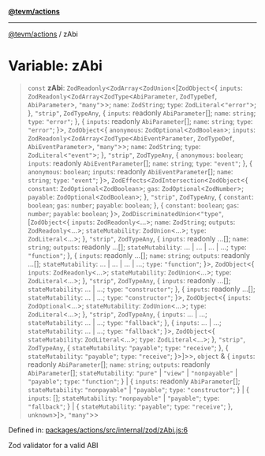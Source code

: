 [**@tevm/actions**](../README.md)

***

[@tevm/actions](../globals.md) / zAbi

# Variable: zAbi

> `const` **zAbi**: `ZodReadonly`\<`ZodArray`\<`ZodUnion`\<\[`ZodObject`\<\{ `inputs`: `ZodReadonly`\<`ZodArray`\<`ZodType`\<`AbiParameter`, `ZodTypeDef`, `AbiParameter`\>, `"many"`\>\>; `name`: `ZodString`; `type`: `ZodLiteral`\<`"error"`\>; \}, `"strip"`, `ZodTypeAny`, \{ `inputs`: readonly `AbiParameter`[]; `name`: `string`; `type`: `"error"`; \}, \{ `inputs`: readonly `AbiParameter`[]; `name`: `string`; `type`: `"error"`; \}\>, `ZodObject`\<\{ `anonymous`: `ZodOptional`\<`ZodBoolean`\>; `inputs`: `ZodReadonly`\<`ZodArray`\<`ZodType`\<`AbiEventParameter`, `ZodTypeDef`, `AbiEventParameter`\>, `"many"`\>\>; `name`: `ZodString`; `type`: `ZodLiteral`\<`"event"`\>; \}, `"strip"`, `ZodTypeAny`, \{ `anonymous`: `boolean`; `inputs`: readonly `AbiEventParameter`[]; `name`: `string`; `type`: `"event"`; \}, \{ `anonymous`: `boolean`; `inputs`: readonly `AbiEventParameter`[]; `name`: `string`; `type`: `"event"`; \}\>, `ZodEffects`\<`ZodIntersection`\<`ZodObject`\<\{ `constant`: `ZodOptional`\<`ZodBoolean`\>; `gas`: `ZodOptional`\<`ZodNumber`\>; `payable`: `ZodOptional`\<`ZodBoolean`\>; \}, `"strip"`, `ZodTypeAny`, \{ `constant`: `boolean`; `gas`: `number`; `payable`: `boolean`; \}, \{ `constant`: `boolean`; `gas`: `number`; `payable`: `boolean`; \}\>, `ZodDiscriminatedUnion`\<`"type"`, \[`ZodObject`\<\{ `inputs`: `ZodReadonly`\<...\>; `name`: `ZodString`; `outputs`: `ZodReadonly`\<...\>; `stateMutability`: `ZodUnion`\<...\>; `type`: `ZodLiteral`\<...\>; \}, `"strip"`, `ZodTypeAny`, \{ `inputs`: readonly ...[]; `name`: `string`; `outputs`: readonly ...[]; `stateMutability`: ... \| ... \| ... \| ...; `type`: `"function"`; \}, \{ `inputs`: readonly ...[]; `name`: `string`; `outputs`: readonly ...[]; `stateMutability`: ... \| ... \| ... \| ...; `type`: `"function"`; \}\>, `ZodObject`\<\{ `inputs`: `ZodReadonly`\<...\>; `stateMutability`: `ZodUnion`\<...\>; `type`: `ZodLiteral`\<...\>; \}, `"strip"`, `ZodTypeAny`, \{ `inputs`: readonly ...[]; `stateMutability`: ... \| ...; `type`: `"constructor"`; \}, \{ `inputs`: readonly ...[]; `stateMutability`: ... \| ...; `type`: `"constructor"`; \}\>, `ZodObject`\<\{ `inputs`: `ZodOptional`\<...\>; `stateMutability`: `ZodUnion`\<...\>; `type`: `ZodLiteral`\<...\>; \}, `"strip"`, `ZodTypeAny`, \{ `inputs`: ... \| ...; `stateMutability`: ... \| ...; `type`: `"fallback"`; \}, \{ `inputs`: ... \| ...; `stateMutability`: ... \| ...; `type`: `"fallback"`; \}\>, `ZodObject`\<\{ `stateMutability`: `ZodLiteral`\<...\>; `type`: `ZodLiteral`\<...\>; \}, `"strip"`, `ZodTypeAny`, \{ `stateMutability`: `"payable"`; `type`: `"receive"`; \}, \{ `stateMutability`: `"payable"`; `type`: `"receive"`; \}\>\]\>\>, `object` & \{ `inputs`: readonly `AbiParameter`[]; `name`: `string`; `outputs`: readonly `AbiParameter`[]; `stateMutability`: `"pure"` \| `"view"` \| `"nonpayable"` \| `"payable"`; `type`: `"function"`; \} \| \{ `inputs`: readonly `AbiParameter`[]; `stateMutability`: `"nonpayable"` \| `"payable"`; `type`: `"constructor"`; \} \| \{ `inputs`: \[\]; `stateMutability`: `"nonpayable"` \| `"payable"`; `type`: `"fallback"`; \} \| \{ `stateMutability`: `"payable"`; `type`: `"receive"`; \}, `unknown`\>\]\>, `"many"`\>\>

Defined in: [packages/actions/src/internal/zod/zAbi.js:6](https://github.com/evmts/tevm-monorepo/blob/main/packages/actions/src/internal/zod/zAbi.js#L6)

Zod validator for a valid ABI
